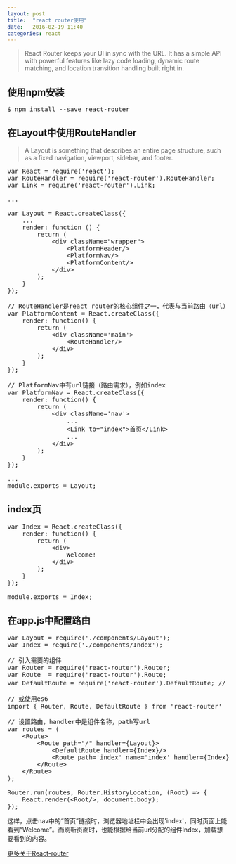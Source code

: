 ```yaml
---
layout: post
title:  "react router使用"
date:   2016-02-19 11:40
categories: react
---
```


> React Router keeps your UI in sync with the URL. It has a simple API with powerful features like lazy code loading, dynamic route matching, and location transition handling built right in. 

## 使用npm安装<!--more-->

<pre></code>$ npm install --save react-router
</code></pre>

## 在Layout中使用RouteHandler

> A Layout is something that describes an entire page structure, such as a fixed navigation, viewport, sidebar, and footer.

<pre></code>var React = require('react');
var RouteHandler = require('react-router').RouteHandler;
var Link = require('react-router').Link;

...

var Layout = React.createClass({
    ...
    render: function () {
        return (
            &lt;div className="wrapper"&gt;
                &lt;PlatformHeader/&gt;
                &lt;PlatformNav/&gt;
                &lt;PlatformContent/&gt;
            &lt;/div&gt;
        );
    }
});

// RouteHandler是react router的核心组件之一，代表与当前路由（url）匹配的组件。
var PlatformContent = React.createClass({
    render: function() {
        return (
            &lt;div className='main'&gt;
                &lt;RouteHandler/&gt;
            &lt;/div&gt;
        );
    }
});

// PlatformNav中有url链接（路由需求），例如index
var PlatformNav = React.createClass({
    render: function() {
        return (
            &lt;div className='nav'&gt;
                ...
                &lt;Link to="index"&gt;首页&lt;/Link&gt;
                ...
            &lt;/div&gt;
        );
    }
});

...
module.exports = Layout;
</code></pre>


## index页

<pre></code>var Index = React.createClass({
    render: function() {
        return (
            &lt;div&gt;
                Welcome!
            &lt;/div&gt;
        );
    }
});

module.exports = Index;
</code></pre>

## 在app.js中配置路由

<pre></code>var Layout = require('./components/Layout');
var Index = require('./components/Index');

// 引入需要的组件
var Router = require('react-router').Router;
var Route  = require('react-router').Route;
var DefaultRoute = require('react-router').DefaultRoute; // 默认路由，首页

// 或使用es6
import { Router, Route, DefaultRoute } from 'react-router'

// 设置路由，handler中是组件名称，path写url
var routes = (
    &lt;Route&gt;
        &lt;Route path="/" handler={Layout}&gt;
            &lt;DefaultRoute handler={Index}/&gt;
            &lt;Route path='index' name='index' handler={Index}/&gt;
        &lt;/Route&gt;
    &lt;/Route&gt;
);

Router.run(routes, Router.HistoryLocation, (Root) =&gt; {
    React.render(&lt;Root/&gt;, document.body);
});
</code></pre>

这样，点击nav中的“首页”链接时，浏览器地址栏中会出现'index'，同时页面上能看到“Welcome”。而刷新页面时，也能根据给当前url分配的组件Index，加载想要看到的内容。

[更多关于React-router](https://github.com/reactjs/react-router)